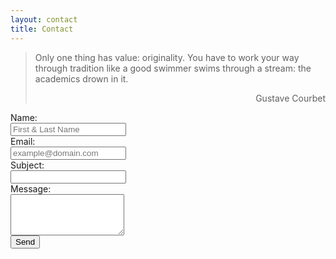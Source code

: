 ```yaml
---
layout: contact
title: Contact
---
```

> Only one thing has value: originality. You have to work your way through tradition like a good swimmer swims through a stream: the academics drown in it.
> <div style="text-align: right"> Gustave Courbet </div>

<script src="https://s.pageclip.co/v1/pageclip.js" charset="utf-8"></script>

<link rel="stylesheet" href="https://s.pageclip.co/v1/pageclip.css" media="screen">

<form class="form-horizontal" action="https://formsubmit.co/trishaahamed300@gmail.com" method="POST">
  
  <div class="form-group">
    <label for="name" class="col-sm-2 control-label">Name:</label>
    <div class="col-sm-10">
      <input type="text" class="form-control" id="name" name="name" placeholder="First & Last Name" value="" required />
    </div>
  </div>
  <div class="form-group">
    <label for="email" class="col-sm-2 control-label">Email:</label>
    <div class="col-sm-10">
      <input type="email" class="form-control" id="email" name="email" placeholder="example@domain.com" value="" required />
    </div>
  </div>
    <div class="form-group">
    <label for="department" class="col-sm-2 control-label">Subject:</label>
    <div class="col-sm-10">
      <input type="text" class="form-control" id="subject" name="subject" value="" required />
    </div>
  </div>
  <div class="form-group">
    <label for="message" class="col-sm-2 control-label">Message:</label>
    <div class="col-sm-10">
      <textarea class="form-control" rows="4" name="message" required></textarea>
    </div>
  </div>
  <div class="form-group">
    <div class="col-sm-10 col-sm-offset-2">
      <input id="submit" name="submit" type="submit" value="Send" class="btn btn-primary btn-sm">
    </div>
  </div>
  <input type="hidden" name="_next" value="http://127.0.0.1:4000">
  <input type="hidden" name="_captcha" value="false">
  
</form>


<script type="text/javascript">
let btn = document.getElementById('submit');
btn.onclick = function () {
    window.location.href = "http://127.0.0.1:4000";
    console.log("submit clicked")
}
</script>
